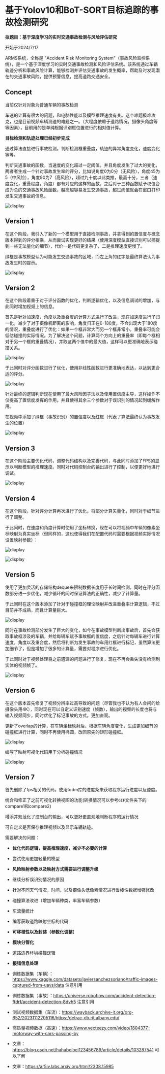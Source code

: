 # 基于Yolov10和BoT-SORT目标追踪的事故检测研究

**拟题目：基于深度学习的实时交通事故检测与风险评估研究**

开始于2024/7/17

ARMS系统，全称是 "Accident Risk Monitoring System"（事故风险监控系统），是一个基于深度学习的实时交通事故检测和风险评估系统。该系统通过车辆轨迹分析和事故风险计算，能够检测并评估交通事故的发生概率，帮助及时发现潜在的交通事故风险，提供预警信息，提高道路交通安全。

## Concept
当前仅针对对象为普通车辆的事故检测

车速的计算有很大的问题，和电脑性能以及模型推理速度有关。这个难题极难攻克，也是目前视频车辆测速的难题之一。（大程度依赖于道路情况，摄像头角度等等因素），目前用的是单纯根据识别框位置进行的相对值计算。

**目标检测和轨迹处理已经初步完成**

通过算法直接进行事故检测，判断检测框重叠度，轨迹的异常角度变化，速度变化等等。

判断交通事故的函数，当速度的变化超过一定阈值，并且角度发生了过大的变化，两者者生成一个针对事故发生率的评分，比如说角度0为0分（无风险），角度45为5（中风险），角度90为7（高风险），超过九十度以此类推，最高十分，三者（速度变化，重叠程度，角度）都有对应的这样的函数，之后对于三种函数赋予权值合成为总的交通事故风险函数，越高越容易发生交通事故，超过阈值就会在窗口打印发生交通事故的信息。

![display](https://github.com/Kitagawayyds/Traffic-accident-prediction/blob/main/gif/concept.gif)

## Version 1
在这个阶段，我引入了新的一个模型用于直接检测事故，并拿得到的置信度与概念版本得到的评分相乘，从而尝试实现更好的结果（使用深度模型直接识别可以捕捉到一些无法量化的细节），代价一是代码更复杂了，二是推理速度更慢了。

绿框是事故模型认为可能发生交通事故的区域，而左上角的红字是最终算法认为事故发生时的提示。

![display](https://github.com/Kitagawayyds/Traffic-accident-prediction/blob/main/gif/V1.gif)

## Version 2
在这个阶段着重于对于评分函数的优化，判断逻辑优化，以及信息调试的增加，与此同时增加视频上的信息。

首先是针对加速度，角度以及重叠度的计算方式进行了改进，现在加速度进行了归一化，减少了对于摄像机距离的影响，角度归正在0-180度，不会出现大于180度的情况，重叠度进行了优化：如果一个框非常大而另一个框非常小，重叠率可能会低估碰撞的实际情况。为了解决这个问题，计算两个方向上的重叠率（即每个框相对于另一个框的重叠情况），并取这两个值中的最大值，这样可以更准确地表示碰撞关系。

![display](https://s2.loli.net/2024/07/30/VTzGEoJZshn1xgp.png)

于此同时对评分函数进行了优化，使用非线性函数进行更准确地表达，以达到更合适的评分。

![display](https://s2.loli.net/2024/07/30/XblyrBUPW2kZSds.png)

针对最终的逻辑判断现在使用了最大风险因子法以及使用置信度主导，这样操作不仅提高了置信度发挥的作用，并且使得其余三个参数对于误识别的情况起到缓解作用。

在视频中添加了绿框（事故识别）的置信度以及红框（代表了算法最终认为事故发生的位置）

![display](https://github.com/Kitagawayyds/Traffic-accident-prediction/blob/main/gif/V2.gif)

## Version 3
在这个阶段主要优化代码，调整代码结构以及完善代码，与此同时添加了FPS的显示以判断模型的推理速度。同时对代码控制台的输出进行了控制，以便更好地进行调试。

![display](https://github.com/Kitagawayyds/Traffic-accident-prediction/blob/main/gif/V3.gif)

## Version 4
在这个阶段，针对评分计算再次进行了优化，将部分计算矢量化，同时对于细节进行了调整。

于此同时，在速度和角度计算时使用了坐标转换，现在可以将视频中车辆的像素坐标映射为真实坐标（但同样的，这也使得我们在配置代码时需要根据视频实际情况设置映射参数）：

![diaplay](https://s2.loli.net/2024/08/01/zyNSBcAmE5PDWCo.png)

![display](https://github.com/Kitagawayyds/Traffic-accident-prediction/blob/main/gif/V4.gif)

## Version 5
使用了更加灵活的存储结构deque来限制数据长度用于长时间检测，同时在评分函数部分进一步优化，减少循环的同时保证算法的正确性，减少了计算量。

于此同时在这个版本添加了针对于碰撞框的理论映射并改进重叠率计算逻辑，不过目前并不成熟，而且计算量巨大。

![display](https://s2.loli.net/2024/08/02/5UEJIpA3K1ar4W7.png)

同时在事故检测部分发生了巨大的变化，如今在事故模型判断出事故后，首先会获取事故框涉及的车辆，并给每辆车赋予事故框的置信度，之后针对每辆车进行计算速度，角度以及重合度，然后将判断为发生事故的车用红框进行标记，虽然算法更加细节了，但是增加了很多的计算量，需要对程序进行优化。

于此同时对于视频处理将之前遗漏的问题进行了修复，现在不再会丢失没有检测到实体的视频帧了。

![display](https://github.com/Kitagawayyds/Traffic-accident-prediction/blob/main/gif/V5.gif)

## Version 6
在这个版本首先修复了视频分辨率过高导致的问题（尽管我也不认为有人会闲的给摄像头用4K），同时现在可以自定义识别速度（帧数），输出的视频的长度也将与输入视频同步，同时优化了标记事故的方式，更加直观。

更新了overlap的计算，在车辆坐标映射后，根据车辆角度变化，生成更加细节的碰撞框进行计算，同时不再使用椭圆，改回原先的矩形碰撞框。

![display](https://s2.loli.net/2024/08/05/U5YVjlgL9HWMoix.png)

编写了映射可视化代码用于分析碰撞情况

![display](https://github.com/Kitagawayyds/Traffic-accident-prediction/blob/main/gif/V6.gif)

## Version 7
首先删除了fps相关的代码，使用tqdm库的进度条来获取程序运行进度以及速度。

统合和修正了之前可视化转换视图的功能(转换情况可以参考`GIF`文件夹下的compare1和compare2)

增添并规范化了控制台的输出，可以更好更直观地判断程序的运行情况

可自定义是否保存推理视频以及显示车辆轨迹。

需要解决的问题：
- **优化代码逻辑，提高推理速度，减少不必要的计算**
- 尝试使用更加轻量的模型
- **风险映射参数以及映射方式需要进行调整升级**
- 继续分析误识别情况的原因
- 针对不同天气情况，时间，以及摄像头低像素情况进行鲁棒性数据增强修改
- 碰撞算法改进（增加车辆种类，丰富车辆参数）
- 车流量统计
- 编写获取道路映射坐标的代码
- **可移植性以及封装（参数化调整）**
- **模块分管化**
- 道路边界环境碰撞逻辑
- **报错信息处理**

- 训练数据集（车辆）：https://www.kaggle.com/datasets/javiersanchezsoriano/traffic-images-captured-from-uavs/data 注意引用
- 训练数据集（事故）：https://universe.roboflow.com/accident-detection-ffdrf/accident-detection-8dvh5 注意引用
- 测试视频数据集（车流）：https://wayback.archive-it.org/org-652/20231112205116/https:/detrac-db.rit.albany.edu/
- 高质量视频数据（高速）：https://www.vecteezy.com/video/1804377-motorway-with-cars-passing-by
- 文章：https://blog.csdn.net/hahabeibei123456789/article/details/103287541 可以了解
- 文章：https://ar5iv.labs.arxiv.org/html/2308.15985





